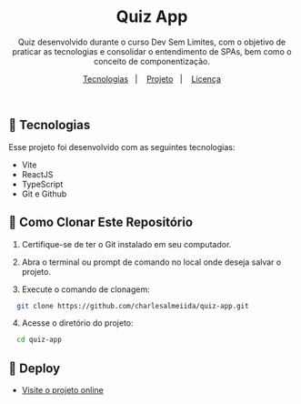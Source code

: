 <h1 align="center"> Quiz App </h1>

<p align="center">
Quiz desenvolvido durante o curso Dev Sem Limites, com o objetivo de praticar as tecnologias e consolidar o entendimento de SPAs, bem como o conceito de componentização.
<br>
</p>

<p align="center">
  <a href="#-tecnologias">Tecnologias</a>&nbsp;&nbsp;&nbsp;|&nbsp;&nbsp;&nbsp;
  <a href="#-projeto">Projeto</a>&nbsp;&nbsp;&nbsp;|&nbsp;&nbsp;&nbsp;
  <a href="#memo-licença">Licença</a>
</p>

<br>

## 🚀 Tecnologias

Esse projeto foi desenvolvido com as seguintes tecnologias:

- Vite
- ReactJS
- TypeScript
- Git e Github

## 📂 Como Clonar Este Repositório

1. Certifique-se de ter o Git instalado em seu computador.

2. Abra o terminal ou prompt de comando no local onde deseja salvar o projeto.

3. Execute o comando de clonagem:

```bash
  git clone https://github.com/charlesalmeiida/quiz-app.git
```

4. Acesse o diretório do projeto:

```bash
  cd quiz-app
```

## 🔗 Deploy

- [Visite o projeto online](https://main--quizapp-dsl.netlify.app)
